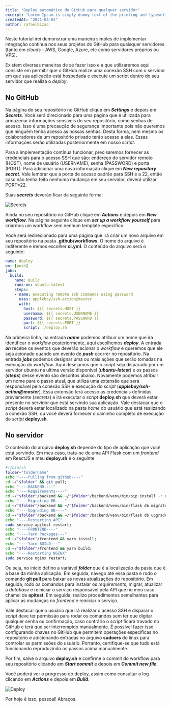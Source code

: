 ```yaml
---
title: "Deploy automático do GitHub para qualquer servidor"
excerpt: "Lorem Ipsum is simply dummy text of the printing and typesetting industry. Lorem Ipsum has been the industry's standard dummy text ever since the 1500s, when an unknown printer took a galley of type and scrambled it to make a type specimen book."
createdAt: "2021-04-03"
author: rafaelbizao
---
```




Neste tutorial irei demonstrar uma maneira simples de implementar integração contínua nos seus projetos do GitHub para quaisquer servidores (tanto em *clouds* - AWS, Google, Azure, etc como servidores próprios ou VPS).

Existem diversas maneiras de se fazer isso e a que utilizaremos aqui consiste em permitir que o GitHub realize uma conexão SSH com o servidor em que sua aplicação está hospedada e execute um script dentro do seu servidor que realiza o *deploy*.

## No GitHub

Na página do seu repositório no GitHub clique em ***Settings*** e depois em ***Secrets***. Você será direcionado para uma página que é utilizada para armazenar informações sensíveis do seu repositório, como senhas de acesso. Isso é uma precaução de segurança importante pois não queremos que ninguém tenha acesso as nossas senhas. Desta forma, nem mesmo os colaboradores de um repositório privado terão acesso a elas. Essas informações serão utilizadas posteriormente em nosso *script*.

Para a implementação contínua funcionar, precisaremos fornecer as credenciais para o acesso SSH que são: endereço do servidor remoto (HOST), nome de usuário (USERNAME), senha (PASSWORD) e porta (PORT). Para adicionar uma nova informação clique em ***New repository secret***. Vale lembrar que a porta de acesso padrão para SSH é a 22, então caso não tenha feito nenhuma mudança em seu servidor, deverá utilizar PORT=22.

Suas ***secrets*** deverão ficar da seguinte forma:

![Secrets](/images/post-deploy-automatico/secrets.png "Secrets")

Ainda no seu repositório no GitHub clique em ***Actions*** e depois em ***New workflow***. Na página seguinte clique em ***set up a workflow yourself*** para criarmos um workflow sem nenhum template específico.

Você será redirecionado para uma página que irá criar um novo arquivo em seu repositório na pasta **.github/workflows**. O nome do arquivo é indiferente e iremos escolher **ci.yml**. O conteúdo do arquivo será o seguinte:

~~~yaml
name: deploy
on: [push]
jobs:
  build:
    name: Build
    runs-on: ubuntu-latest
    steps:
    - name: executing remote ssh commands using password
      uses: appleboy/ssh-action@master
      with:
        host: ${{ secrets.HOST }}
        username: ${{ secrets.USERNAME }}
        password: ${{ secrets.PASSWORD }}
        port: ${{ secrets.PORT }}
        script: ./deploy.sh
~~~

Na primeira linha, na entrada ***name*** podemos atribuir um nome que irá identificar o *workflow* posteriormente, aqui escolhemos ***deploy***. A entrada ***on*** recebe os eventos que deverão acionar o *workflow* e queremos que ele seja acionado quando um evento de ***push*** ocorrer no repositório. Na entrada ***jobs*** podemos designar uma ou mais ações que serão tomadas na execução do *workflow*. Aqui desejamos que o *script* seja disparado por um servidor ubuntu na ultima versão disponível (***ubuntu-latest***) e os passos (***steps***) desse evento são descritos abaixo. Novamente podemos atribuir um nome para o passo atual, que utiliza uma extensão que será responsável pela conexão SSH e execução do *script* (***appleboy/ssh-action@master***). Essa extensão terá acesso as credenciais definidas previamente (*secrets*) e irá executar o *script* **deploy.sh** que deverá estar presente no servidor que está servindo sua aplicação. Vale destacar que o *script* deverá estar localizado na pasta *home* do usuário que está realizando a conexão SSH, ou você deverá fornecer o caminho completo de execução do *script* **deploy.sh**.

## No servidor

O conteúdo do arquivo **deploy.sh** depende do tipo de aplicação que você está servindo. Em meu caso, trata-se de uma API Flask com um *frontend* em ReactJS e meu **deploy.sh** é o seguinte

~~~sh
#!/bin/sh
folder="foldername"
echo "----Pulling from github----"
cd ~/"$folder" && git pull;
echo "----BACKEND----"
echo "----Requirements----"
cd ~/"$folder"/backend && ~/"$folder"/backend/venv/bin/pip install -r requirements.txt;
echo "----Migrating DB----"
cd ~/"$folder"/backend && ~/"$folder"/backend/venv/bin/flask db migrate;
echo "----Upgrading DB----"
cd ~/"$folder"/backend && ~/"$folder"/backend/venv/bin/flask db upgrade;
echo "----Restarting API"
sudo service apitest restart;
echo "----FRONTEND----"
echo "----Yarn Packages---"
cd ~/"$folder"/frontend && yarn install;
echo "----Yarn BUILD---"
cd ~/"$folder"/frontend && yarn build;
echo "----Restarting NGINX"
sudo service nginx restart;
~~~

Ou seja, no início defino a variável ***folder*** que é a localização da pasta que é a base da minha aplicação. Em seguida, navego até essa pasta e rodo o comando **git pull** para baixar as novas atualizações do repositório. Em seguida, rodo os comandos para instalar os *requirements*, migrar, atualizar a *database* e reiniciar o serviço responsável pela API que no meu caso chamei de **apitest**. Em seguida, realizo procedimentos semelhantes para aplicar as mudanças no *frontend* e reiniciar o serviço.

Vale destacar que o usuário que irá realizar o acesso SSH e disparar o *script* deve ter permissão para rodar os comandos sem ter que digitar qualquer senha ou confirmação, caso contrário o *script* ficará travado no GitHub e terá que ser interrompido manualmente. É possível fazer isso configurando chaves no GitHub que permitem operações específicas no repositório e adicionando entradas no arquivo **sudoers** do linux para controlar as permissões do usuário. Portanto, certifique-se que tudo está funcionando reproduzindo os passos acima manualmente.

Por fim, salve o arquivo **deploy.sh** e confirme o commit do workflow para seu repositório clicando em ***Start commit*** e depois em ***Commit new file***.

Você poderá ver o progresso do deploy, assim como consultar o log clicando em ***Actions*** e depois em ***Build***.

![Deploy](/images/post-deploy-automatico/deploy.png "Deploy")

Por hoje é isso, pessoal! Abraços.


